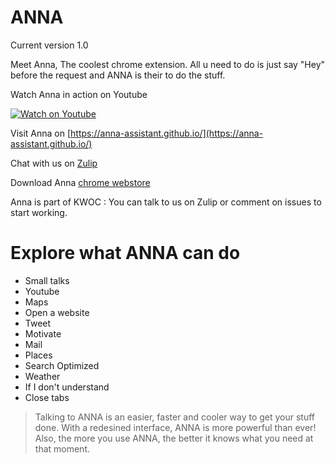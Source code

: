 
# ANNA

Current version 1.0 

Meet Anna, The coolest chrome extension.
All u need to do is just say "Hey" before the request and ANNA is their to do the stuff.

Watch Anna in action on Youtube 

[![Watch on Youtube](http://www.safeducateonline.com/wp-content/uploads/2015/05/watch-demo.png)](https://www.youtube.com/watch?v=17bVrAZMgEY&t=42s)

Visit Anna on [https://anna-assistant.github.io/](https://anna-assistant.github.io/)

Chat with us on [Zulip](https://anna.zulipchat.com/)

Download Anna [chrome webstore](https://chrome.google.com/webstore/detail/anna-assistant/kmkkgdkinnjokklbfloikdbdohbiklog)

Anna is part of KWOC : You can talk to us on Zulip or comment on issues to start working. 

# Explore what ANNA can do 

  - Small talks
  - Youtube
  - Maps
  - Open a website
  - Tweet
  - Motivate 
  - Mail
  - Places
  - Search Optimized
  - Weather
  - If I don't understand
  - Close tabs
  

> Talking to ANNA is an easier, faster and cooler way to get your stuff done.
> With a redesined interface, ANNA is more powerful than ever!
> Also, the more you use ANNA, the better it knows what you need at that moment.
 

